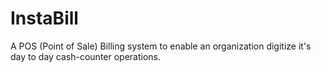 # InstaBill
A POS (Point of Sale) Billing system to enable an organization digitize it's day to day cash-counter operations.

